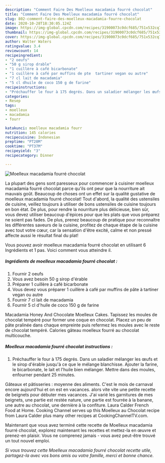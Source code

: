 ```yaml
---
description: "Comment Faire Des Moelleux macadamia fourré chocolat"
title: "Comment Faire Des Moelleux macadamia fourré chocolat"
slug: 802-comment-faire-des-moelleux-macadamia-fourre-chocolat
date: 2020-10-28T18:30:05.124Z
image: https://img-global.cpcdn.com/recipes/31900073c0dcf685/751x532cq70/moelleux-macadamia-fourre-chocolat-photo-principale-de-la-recette.jpg
thumbnail: https://img-global.cpcdn.com/recipes/31900073c0dcf685/751x532cq70/moelleux-macadamia-fourre-chocolat-photo-principale-de-la-recette.jpg
cover: https://img-global.cpcdn.com/recipes/31900073c0dcf685/751x532cq70/moelleux-macadamia-fourre-chocolat-photo-principale-de-la-recette.jpg
author: Walter Waters
ratingvalue: 3.4
reviewcount: 14
recipeingredient:
- "2 oeufs"
- "50 g sirop drable"
- "1 cuillère à café bicarbonate"
- "1 cuillère à café par muffins de pte  tartiner vegan ou autre"
- "7 cl lait de macadamia"
- "5 cl dhuile de coco 150 g de farine"
recipeinstructions:
- "Préchauffer le four à 175 degrés. Dans un saladier mélanger les œufs et le sirop d&#39;érable jusqu&#39;à ce que le mélange blanchisse. Ajouter la farine, le bicarbonate, le lait et l&#39;huile bien mélanger. Mettre dans des moules, enfourner pendant 25 minutes."
categories:
- Resep
tags:
- moelleux
- macadamia
- fourr

katakunci: moelleux macadamia fourr 
nutrition: 145 calories
recipecuisine: Indonesian
preptime: "PT20M"
cooktime: "PT37M"
recipeyield: "3"
recipecategory: Dinner

---
```



![Moelleux macadamia fourré chocolat](https://img-global.cpcdn.com/recipes/31900073c0dcf685/751x532cq70/moelleux-macadamia-fourre-chocolat-photo-principale-de-la-recette.jpg)

La plupart des gens sont paresseux pour commencer à cuisiner moelleux macadamia fourré chocolat parce qu'ils ont peur que la nourriture ait mauvais goût. Beaucoup de choses ont un effet sur la qualité gustative de moelleux macadamia fourré chocolat! Tout d'abord, la qualité des ustensiles de cuisine, veillez toujours à utiliser de bons ustensiles de cuisine toujours en bon état. De plus, pour rendre la nourriture plus délicieuse, bien sûr, vous devez utiliser beaucoup d'épices pour que les plats que vous préparez ne soient pas fades. De plus, prenez beaucoup de pratique pour reconnaître les différentes saveurs de la cuisine, profitez de chaque étape de la cuisine avec tout votre cœur, car la sensation d'être excité, calme et non pressé affecte aussi le résultat final du plat!

<!--inarticleads1-->

Vous pouvez avoir moelleux macadamia fourré chocolat en utilisant 6 Ingrédients et 1 pas. Voici comment vous atteindre il.

##### Ingrédients de moelleux macadamia fourré chocolat :

1. Fournir 2 oeufs
1. Vous avez besoin 50 g sirop d&#39;érable
1. Préparer 1 cuillère à café bicarbonate
1. Vous devez vous préparer 1 cuillère à café par muffins de pâte à tartiner vegan ou autre
1. Fournir 7 cl lait de macadamia
1. Fournir 5 cl d&#39;huile de coco 150 g de farine


Macadamia Honey And Chocolate Moelleux Cakes. Tapissez les moules de chocolat tempéré pour former une coque en chocolat. Placez un peu de pâte pralinée dans chaque empreinte puis refermez les moules avec le reste de chocolat tempéré. Calories gâteau moelleux fourré au chocolat multicouche. 

<!--inarticleads2-->

##### Moelleux macadamia fourré chocolat instructions :

1. Préchauffer le four à 175 degrés. Dans un saladier mélanger les œufs et le sirop d&#39;érable jusqu&#39;à ce que le mélange blanchisse. Ajouter la farine, le bicarbonate, le lait et l&#39;huile bien mélanger. Mettre dans des moules, enfourner pendant 25 minutes.


Gâteaux et pâtisseries : moyenne des aliments. C&#39;est le mois de carnaval encore aujourd&#39;hui et on est en vacances. alors vite vite une petite recette de beignets pour débuter mes vacances. J&#39;ai varié les garnitures de mes beignets, une partie est restée nature, une partie est fourrée à la banane, une autre au chocolat, une dernière à la confiture. Laura Calder French Food at Home. Cooking Channel serves up this Moelleux au Chocolat recipe from Laura Calder plus many other recipes at CookingChannelTV.com. 

<!--inarticleads1-->

<p>
Maintenant que vous avez terminé cette recette de Moelleux macadamia fourré chocolat, explorez maintenant les recettes et mettez-la en œuvre et prenez-en plaisir. Vous ne comprenez jamais - vous avez peut-être trouvé un tout nouvel emploi.
</p>

<p>
<i>Si vous trouvez cette Moelleux macadamia fourré chocolat recette utile, partagez-la avec vos bons amis ou votre famille, merci et bonne chance.</i>
</p>
